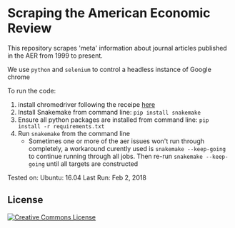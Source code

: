 # Scraping the American Economic Review

This repository scrapes 'meta' information about journal articles published in
the AER from 1999 to present.

We use `python` and `selenium` to control a headless instance of Google chrome

To run the code:
1. install chromedriver following the receipe [here](https://pp4rs.github.io/installation-guide/webscraping_drivers/)
2. Install Snakemake from command line: `pip install snakemake`
3. Ensure all python packages are installed from command line:  `pip install -r requirements.txt`
4. Run `snakemake` from the command line
    * Sometimes one or more of the aer issues won't run through completely, a workaround curently used is `snakemake --keep-going` to continue running through all jobs. Then re-run `snakemake --keep-going` until all targets are constructed

Tested on: Ubuntu: 16.04
Last Run: Feb 2, 2018

## License
<a rel="license" href="http://creativecommons.org/licenses/by-nc-sa/4.0/"><img alt="Creative Commons License" style="border-width:0" src="https://i.creativecommons.org/l/by-nc/4.0/88x31.png" /></a><br />
